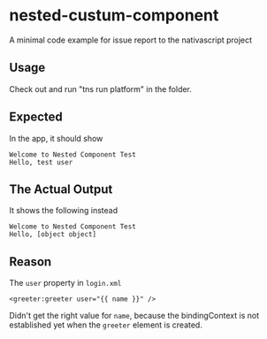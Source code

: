 # nested-custum-component
A minimal code example for issue report to the nativascript project

## Usage

Check out and run "tns run platform" in the folder.

## Expected

In the app, it should show 
    
    Welcome to Nested Component Test
    Hello, test user

## The Actual Output

It shows the following instead

    Welcome to Nested Component Test
    Hello, [object object]

## Reason
The `user` property in `login.xml`

    <greeter:greeter user="{{ name }}" />
    
Didn't get the right value for `name`, because the bindingContext is not established yet when the `greeter` element is created.
